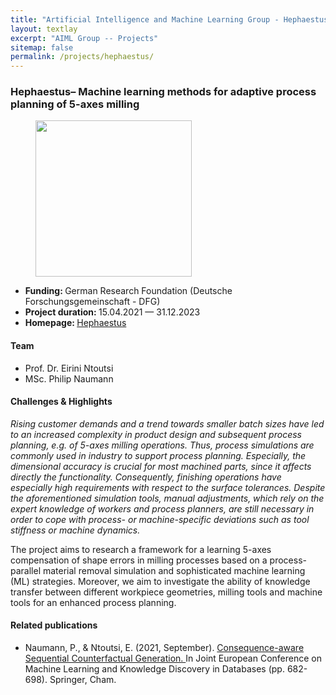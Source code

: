 ```yaml
---
title: "Artificial Intelligence and Machine Learning Group - Hephaestus project"
layout: textlay
excerpt: "AIML Group -- Projects"
sitemap: false
permalink: /projects/hephaestus/
---
```


### Hephaestus– Machine learning methods for adaptive process planning of 5-axes milling
<div>
<figure class="fourth">
  <img src="{{ site.url }}{{ site.baseurl }}/images/logopic/logo-dfg.jpg" style="width: 250px">  
</figure>
</div>

- <b>Funding: </b> German Research Foundation (Deutsche Forschungsgemeinschaft - DFG)
- <b>Project duration: </b> 15.04.2021 — 31.12.2023
- <b>Homepage: </b> <a href="http://www.mi.fu-berlin.de/inf/groups/ag-KIML/index.html/">Hephaestus </a>

#### Team
- Prof. Dr. Eirini Ntoutsi
- MSc. Philip Naumann

#### Challenges & Highlights
<i>Rising customer demands and a trend towards smaller batch sizes have led to an increased complexity in product design and subsequent process planning, e.g. of 5-axes milling operations. Thus, process simulations are commonly used in industry to support process planning. Especially, the dimensional accuracy is crucial for most machined parts, since it affects directly the functionality. Consequently, finishing operations have especially high requirements with respect to the surface tolerances. Despite the aforementioned simulation tools, manual adjustments, which rely on the expert knowledge of workers and process planners, are still necessary in order to cope with process- or machine-specific deviations such as tool stiffness or machine dynamics. </i>

The  project aims to research a framework for a learning 5-axes compensation of shape errors in milling processes based on a process-parallel material removal simulation and sophisticated machine learning (ML) strategies. Moreover, we aim to investigate the ability of knowledge transfer between different workpiece geometries, milling tools and machine tools for an enhanced process planning.

#### Related publications
- Naumann, P., & Ntoutsi, E. (2021, September). <a href = "https://link.springer.com/chapter/10.1007/978-3-030-86520-7_42"> Consequence-aware Sequential Counterfactual Generation. </a> In Joint European Conference on Machine Learning and Knowledge Discovery in Databases (pp. 682-698). Springer, Cham.

